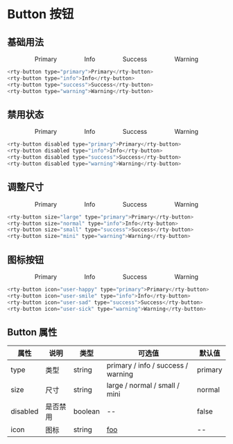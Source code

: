 # Button 按钮

<script setup>
import { rtyButton, rtySvg } from 'rty-ui-plus'
import 'rty-ui-plus/es/style.css'
import commentComp from '../vueComponents/comment.vue'
</script>

## 基础用法

<div class="group-list">
  <rty-button type="primary">Primary</rty-button> <rty-button type="info">Info</rty-button> 
  <rty-button type="success">Success</rty-button> <rty-button type="warning">Warning</rty-button>
</div>

```js
<rty-button type="primary">Primary</rty-button>
<rty-button type="info">Info</rty-button>
<rty-button type="success">Success</rty-button>
<rty-button type="warning">Warning</rty-button>
```

## 禁用状态

<div class="group-list">
  <rty-button disabled type="primary">Primary</rty-button> <rty-button disabled type="info">Info</rty-button> <rty-button disabled type="success">Success</rty-button> <rty-button disabled type="warning">Warning</rty-button>
</div>

```js
<rty-button disabled type="primary">Primary</rty-button>
<rty-button disabled type="info">Info</rty-button>
<rty-button disabled type="success">Success</rty-button>
<rty-button disabled type="warning">Warning</rty-button>
```

## 调整尺寸

<div class="group-list">
  <rty-button size="large" type="primary">Primary</rty-button> 
  <rty-button size="normal" type="info">Info</rty-button> 
  <rty-button size="small" type="success">Success</rty-button> 
  <rty-button size="mini" type="warning">Warning</rty-button>
</div>

```js
<rty-button size="large" type="primary">Primary</rty-button>
<rty-button size="normal" type="info">Info</rty-button>
<rty-button size="small" type="success">Success</rty-button>
<rty-button size="mini" type="warning">Warning</rty-button>
```

## 图标按钮

<div class="group-list">
  <rty-button icon="user-happy" type="primary">Primary</rty-button>
  <rty-button icon="user-smile" type="info">Info</rty-button>
  <rty-button icon="user-sad" type="success">Success</rty-button>
  <rty-button icon="user-sick" type="warning">Warning</rty-button>
</div>

```js
<rty-button icon="user-happy" type="primary">Primary</rty-button>
<rty-button icon="user-smile" type="info">Info</rty-button>
<rty-button icon="user-sad" type="success">Success</rty-button>
<rty-button icon="user-sick" type="warning">Warning</rty-button>
```

## Button 属性

| 属性     | 说明     | 类型    | 可选值                              | 默认值  |
| -------- | -------- | ------- | ----------------------------------- | ------- |
| type     | 类型     | string  | primary / info / success / warning  | primary |
| size     | 尺寸     | string  | large / normal / small / mini       | normal  |
| disabled | 是否禁用 | boolean | --                                  | false   |
| icon     | 图标     | string  | [foo](/components/Icon%20图标.html) | --      |

<style lang="scss" scoped>
.group-list {
  display:flex;
  justify-content:space-evenly;
  align-items:center
}
</style>

<commentComp />

<!-- | 属性 | 说明 | 类型 | 可选值 | 默认值 |
| ---- | ---- | ---- | ------ | ------ |
|      |      |      |        |        |
|      |      |      |        |        |
|      |      |      |        |        | -->
